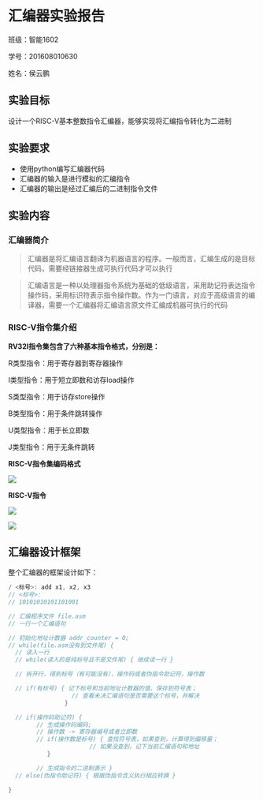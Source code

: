 # 汇编器实验报告

班级：智能1602

学号：201608010630

姓名：侯云鹏

## 实验目标

设计一个RISC-V基本整数指令汇编器，能够实现将汇编指令转化为二进制

## 实验要求

- 使用python编写汇编器代码
- 汇编器的输入是进行模拟的汇编指令
- 汇编器的输出是经过汇编后的二进制指令文件

## 实验内容

### 汇编器简介

> 汇编器是将汇编语言翻译为机器语言的程序。一般而言，汇编生成的是目标代码，需要经链接器生成可执行代码才可以执行

> 汇编语言是一种以处理器指令系统为基础的低级语言，采用助记符表达指令操作码，采用标识符表示指令操作数。作为一门语言，对应于高级语言的编译器，需要一个汇编器将汇编语言原文件汇编成机器可执行的代码

### RISC-V指令集介绍

**RV32I指令集包含了六种基本指令格式，分别是：**

R类型指令：用于寄存器到寄存器操作

I类型指令：用于短立即数和访存load操作

S类型指令：用于访存store操作

B类型指令：用于条件跳转操作

U类型指令：用于长立即数

J类型指令：用于无条件跳转

**RISC-V指令集编码格式**

![](./RV32I.PNG)

**RISC-V指令**

![](./RV32_1.PNG)

![](./RV32_2.PNG)

## 汇编器设计框架

整个汇编器的框架设计如下：
```cpp
/ <标号>: add x1, x2, x3
// <标号>:
// 10101010101101001

// 汇编程序文件 file.asm
// 一行一个汇编语句

// 初始化地址计数器 addr_counter = 0;
// while(file.asm没有到文件尾) {
  // 读入一行
  // while(读入的是纯标号且不是文件尾) { 继续读一行 }

  // 拆开行，得到标号（有可能没有），操作码或者伪指令助记符，操作数

  // if(有标号) { 记下标号和当前地址计数器的值，保存到符号表；
                  // 查看未决汇编语句是否需要这个标号，并解决
                }

  // if(操作码助记符) { 
        // 生成操作码编码;
        // 操作数 -> 寄存器编号或者立即数
        // if(操作数是标号) { 查找符号表，如果查到，计算得到偏移量；
                       // 如果没查到，记下当前汇编语句和地址
           }

        // 生成指令的二进制表示 }
  // else(伪指令助记符) { 根据伪指令含义执行相应转换 }

}
```
